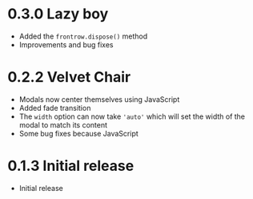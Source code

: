 # 0.3.0 Lazy boy

- Added the `frontrow.dispose()` method
- Improvements and bug fixes

# 0.2.2 Velvet Chair

- Modals now center themselves using JavaScript
- Added fade transition
- The `width` option can now take `'auto'` which will set the width of the modal to match its content
- Some bug fixes because JavaScript

# 0.1.3 Initial release

- Initial release
